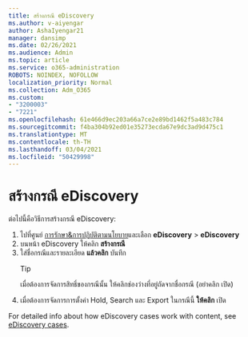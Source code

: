 ```yaml
---
title: สร้างกรณี eDiscovery
ms.author: v-aiyengar
author: AshaIyengar21
manager: dansimp
ms.date: 02/26/2021
ms.audience: Admin
ms.topic: article
ms.service: o365-administration
ROBOTS: NOINDEX, NOFOLLOW
localization_priority: Normal
ms.collection: Adm_O365
ms.custom:
- "3200003"
- "7221"
ms.openlocfilehash: 61e466d9ec203a66a7ce2e89bd1462f5a483c784
ms.sourcegitcommit: f4ba304b92ed01e35273ecda67e9dc3ad9d475c1
ms.translationtype: MT
ms.contentlocale: th-TH
ms.lasthandoff: 03/04/2021
ms.locfileid: "50429998"
---
```

# <a name="create-an-ediscovery-case"></a>สร้างกรณี eDiscovery

ต่อไปนี้คือวิธีการสร้างกรณี eDiscovery:

1. ไปที่ศูนย์ [การรักษา&การปฏิบัติตามนโยบาย](https://go.microsoft.com/fwlink/p/?linkid=2077143)และเลือก **eDiscovery**  >  **eDiscovery**
1. บนหน้า eDiscovery ให้คลิก **สร้างกรณี**
1. ใส่ชื่อกรณีและรายละเอียด **แล้วคลิก** บันทึก
    > [!TIP]
    >เมื่อต้องการจัดการสิทธิ์ของกรณีนั้น ให้คลิกช่องว่างที่อยู่ถัดจากชื่อกรณี (อย่าคลิก เปิด)
1. เมื่อต้องการจัดการการตั้งค่า Hold, Search และ Export ในกรณีนี้ **ให้คลิก** เปิด

For detailed info about how eDiscovery cases work with content, see [eDiscovery cases](https://go.microsoft.com/fwlink/?linkid=2101589).
